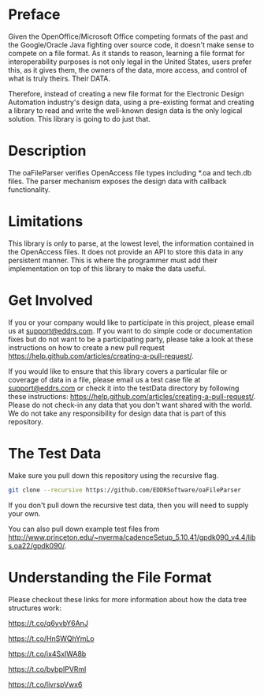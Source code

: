 # Preface
Given the OpenOffice/Microsoft Office competing formats of the past and the Google/Oracle Java fighting over source code, it doesn't make sense to compete on a file format.  As it stands to reason, learning a file format for interoperability purposes is not only legal in the United States, users prefer this, as it gives them, the owners of the data,  more access, and control of what is truly theirs.  Their DATA.  

Therefore, instead of creating a new file format for the Electronic Design Automation industry's design data, using a pre-existing format and creating a library to read and write the well-known design data is the only logical solution.  This library is going to do just that.

# Description
The oaFileParser verifies OpenAccess file types including \*.oa and tech.db files.  The parser mechanism exposes the design data with callback functionality.

# Limitations
This library is only to parse, at the lowest level, the information contained in the OpenAccess files.  It does not provide an API to store this data in any persistent manner.  This is where the programmer must add their implementation on top of this library to make the data useful.

# Get Involved
If you or your company would like to participate in this project, please email us at support@eddrs.com.  If you want to do simple code or documentation fixes but do not want to be a participating party, please take a look at these instructions on how to create a new pull request https://help.github.com/articles/creating-a-pull-request/.

If you would like to ensure that this library covers a particular file or coverage of data in a file, please email us a test case file at support@eddrs.com or check it into the testData directory by following these instructions: https://help.github.com/articles/creating-a-pull-request/.  Please do not check-in any data that you don't want shared with the world.  We do not take any responsibility for design data that is part of this repository.

# The Test Data
Make sure you pull down this repository using the recursive flag.
```sh
git clone --recursive https://github.com/EDDRSoftware/oaFileParser
```
If you don't pull down the recursive test data, then you will need to supply your own.

You can also pull down example test files from http://www.princeton.edu/~nverma/cadenceSetup_5.10.41/gpdk090_v4.4/libs.oa22/gpdk090/.

# Understanding the File Format
Please checkout these links for more information about how the data tree structures work:

https://t.co/q6yvbY6AnJ

https://t.co/HnSWQhYmLo

https://t.co/ix4SxIWA8b

https://t.co/bybpIPVRml

https://t.co/livrspVwx6


